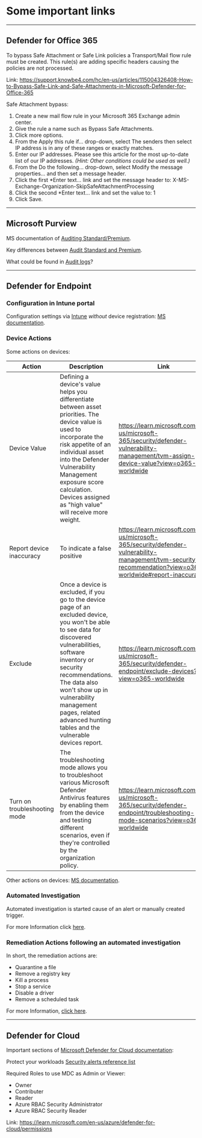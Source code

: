 # Some important links

---

## Defender for Office 365

To bypass Safe Attachment or Safe Link policies a Transport/Mail flow rule must be created. This rule(s) are adding specific headers causing the policies are not processed.

Link: <https://support.knowbe4.com/hc/en-us/articles/115004326408-How-to-Bypass-Safe-Link-and-Safe-Attachments-in-Microsoft-Defender-for-Office-365>

Safe Attachment bypass:

1. Create a new mail flow rule in your Microsoft 365 Exchange admin center.
2. Give the rule a name such as Bypass Safe Attachments.
3. Click more options.
4. From the Apply this rule if… drop-down, select The senders then select IP address is in any of these ranges or exactly matches.
5. Enter our IP addresses. Please see this article for the most up-to-date list of our IP addresses. _(Hint: Other conditions could be used as well.)_
5. From the Do the following… drop-down, select Modify the message properties... and then set a message header.
2. Click the first *Enter text... link and set the message header to: X-MS-Exchange-Organization-SkipSafeAttachmentProcessing
3. Click the second *Enter text... link and set the value to: 1
4. Click Save.

---

## Microsoft Purview

MS documentation of [Auditing Standard/Premium](https://learn.microsoft.com/en-us/purview/audit-solutions-overview).

Key differences between [Audit Standard and Premium](https://learn.microsoft.com/en-us/purview/audit-solutions-overview#comparison-of-key-capabilities).

What could be found in [Audit logs](https://learn.microsoft.com/en-us/purview/audit-log-activities)?

---

## Defender for Endpoint

### Configuration in Intune portal
Configuration settings via [Intune](https://endpoint.microsoft.com) _without_ device registration: [MS documentation](https://learn.microsoft.com/en-us/mem/intune/protect/mde-security-integration?pivots=mdssc-ga).

### Device Actions

Some actions on devices:

| Action | Description | Link |
| --- | --- | --- |
| Device Value | Defining a device's value helps you differentiate between asset priorities. The device value is used to incorporate the risk appetite of an individual asset into the Defender Vulnerability Management exposure score calculation. Devices assigned as "high value" will receive more weight. | <https://learn.microsoft.com/en-us/microsoft-365/security/defender-vulnerability-management/tvm-assign-device-value?view=o365-worldwide> |
| Report device inaccuracy | To indicate a false positive | <https://learn.microsoft.com/en-us/microsoft-365/security/defender-vulnerability-management/tvm-security-recommendation?view=o365-worldwide#report-inaccuracy> |
| Exclude | Once a device is excluded, if you go to the device page of an excluded device, you won't be able to see data for discovered vulnerabilities, software inventory or security recommendations. The data also won't show up in vulnerability management pages, related advanced hunting tables and the vulnerable devices report. | <https://learn.microsoft.com/en-us/microsoft-365/security/defender-endpoint/exclude-devices?view=o365-worldwide> |
| Turn on troubleshooting mode | The troubleshooting mode allows you to troubleshoot various Microsoft Defender Antivirus features by enabling them from the device and testing different scenarios, even if they're controlled by the organization policy. | <https://learn.microsoft.com/en-us/microsoft-365/security/defender-endpoint/troubleshooting-mode-scenarios?view=o365-worldwide> |

Other actions on devices: [MS documentation](https://learn.microsoft.com/en-us/microsoft-365/security/defender-endpoint/respond-machine-alerts?view=o365-worldwide).

### Automated Investigation

Automated investigation is started cause of an alert or manually created trigger.

For more Information click [here](https://learn.microsoft.com/en-us/microsoft-365/security/defender-endpoint/automated-investigations?view=o365-worldwide).

### Remediation Actions following an automated investigation

In short, the remediation actions are:

- Quarantine a file
- Remove a registry key
- Kill a process
- Stop a service
- Disable a driver
- Remove a scheduled task

For more Information, [click here](https://learn.microsoft.com/en-us/microsoft-365/security/defender-endpoint/manage-auto-investigation?view=o365-worldwide).

---

## Defender for Cloud

Important sections of [Microsoft Defender for Cloud documentation](https://learn.microsoft.com/en-us/azure/defender-for-cloud/):

Protect your workloads
[Security alerts reference list](https://learn.microsoft.com/en-us/azure/defender-for-cloud/alerts-reference)

Required Roles to use MDC as Admin or Viewer:

- Owner
- Contributer
- Reader
- Azure RBAC Security Administrator
- Azure RBAC Security Reader

Link: https://learn.microsoft.com/en-us/azure/defender-for-cloud/permissions
